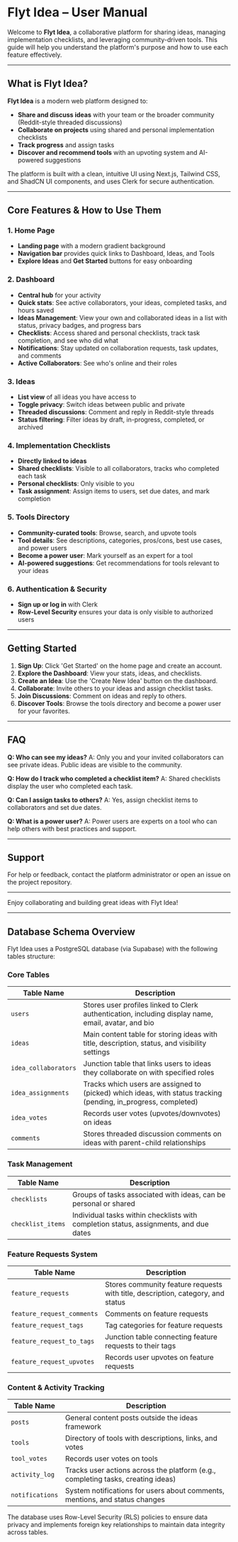 # Flyt Idea – User Manual

Welcome to **Flyt Idea**, a collaborative platform for sharing ideas, managing implementation checklists, and leveraging community-driven tools. This guide will help you understand the platform's purpose and how to use each feature effectively.

---

## What is Flyt Idea?

**Flyt Idea** is a modern web platform designed to:
- **Share and discuss ideas** with your team or the broader community (Reddit-style threaded discussions)
- **Collaborate on projects** using shared and personal implementation checklists
- **Track progress** and assign tasks
- **Discover and recommend tools** with an upvoting system and AI-powered suggestions

The platform is built with a clean, intuitive UI using Next.js, Tailwind CSS, and ShadCN UI components, and uses Clerk for secure authentication.

---

## Core Features & How to Use Them

### 1. Home Page
- **Landing page** with a modern gradient background
- **Navigation bar** provides quick links to Dashboard, Ideas, and Tools
- **Explore Ideas** and **Get Started** buttons for easy onboarding

### 2. Dashboard
- **Central hub** for your activity
- **Quick stats**: See active collaborators, your ideas, completed tasks, and hours saved
- **Ideas Management**: View your own and collaborated ideas in a list with status, privacy badges, and progress bars
- **Checklists**: Access shared and personal checklists, track task completion, and see who did what
- **Notifications**: Stay updated on collaboration requests, task updates, and comments
- **Active Collaborators**: See who's online and their roles

### 3. Ideas
- **List view** of all ideas you have access to
- **Toggle privacy**: Switch ideas between public and private
- **Threaded discussions**: Comment and reply in Reddit-style threads
- **Status filtering**: Filter ideas by draft, in-progress, completed, or archived

### 4. Implementation Checklists
- **Directly linked to ideas**
- **Shared checklists**: Visible to all collaborators, tracks who completed each task
- **Personal checklists**: Only visible to you
- **Task assignment**: Assign items to users, set due dates, and mark completion

### 5. Tools Directory
- **Community-curated tools**: Browse, search, and upvote tools
- **Tool details**: See descriptions, categories, pros/cons, best use cases, and power users
- **Become a power user**: Mark yourself as an expert for a tool
- **AI-powered suggestions**: Get recommendations for tools relevant to your ideas

### 6. Authentication & Security
- **Sign up or log in** with Clerk
- **Row-Level Security** ensures your data is only visible to authorized users

---

## Getting Started

1. **Sign Up**: Click 'Get Started' on the home page and create an account.
2. **Explore the Dashboard**: View your stats, ideas, and checklists.
3. **Create an Idea**: Use the 'Create New Idea' button on the dashboard.
4. **Collaborate**: Invite others to your ideas and assign checklist tasks.
5. **Join Discussions**: Comment on ideas and reply to others.
6. **Discover Tools**: Browse the tools directory and become a power user for your favorites.

---

## FAQ

**Q: Who can see my ideas?**
A: Only you and your invited collaborators can see private ideas. Public ideas are visible to the community.

**Q: How do I track who completed a checklist item?**
A: Shared checklists display the user who completed each task.

**Q: Can I assign tasks to others?**
A: Yes, assign checklist items to collaborators and set due dates.

**Q: What is a power user?**
A: Power users are experts on a tool who can help others with best practices and support.

---

## Support
For help or feedback, contact the platform administrator or open an issue on the project repository.

---

Enjoy collaborating and building great ideas with Flyt Idea!

---

## Database Schema Overview

Flyt Idea uses a PostgreSQL database (via Supabase) with the following tables structure:

### Core Tables

| Table Name | Description |
|------------|-------------|
| `users` | Stores user profiles linked to Clerk authentication, including display name, email, avatar, and bio |
| `ideas` | Main content table for storing ideas with title, description, status, and visibility settings |
| `idea_collaborators` | Junction table that links users to ideas they collaborate on with specified roles |
| `idea_assignments` | Tracks which users are assigned to (picked) which ideas, with status tracking (pending, in_progress, completed) |
| `idea_votes` | Records user votes (upvotes/downvotes) on ideas |
| `comments` | Stores threaded discussion comments on ideas with parent-child relationships |

### Task Management

| Table Name | Description |
|------------|-------------|
| `checklists` | Groups of tasks associated with ideas, can be personal or shared |
| `checklist_items` | Individual tasks within checklists with completion status, assignments, and due dates |

### Feature Requests System

| Table Name | Description |
|------------|-------------|
| `feature_requests` | Stores community feature requests with title, description, category, and status |
| `feature_request_comments` | Comments on feature requests |
| `feature_request_tags` | Tag categories for feature requests |
| `feature_request_to_tags` | Junction table connecting feature requests to their tags |
| `feature_request_upvotes` | Records user upvotes on feature requests |

### Content & Activity Tracking

| Table Name | Description |
|------------|-------------|
| `posts` | General content posts outside the ideas framework |
| `tools` | Directory of tools with descriptions, links, and votes |
| `tool_votes` | Records user votes on tools |
| `activity_log` | Tracks user actions across the platform (e.g., completing tasks, creating ideas) |
| `notifications` | System notifications for users about comments, mentions, and status changes |

The database uses Row-Level Security (RLS) policies to ensure data privacy and implements foreign key relationships to maintain data integrity across tables.
